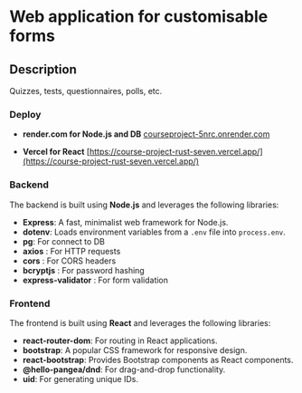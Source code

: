 # Web application for customisable forms

## Description
Quizzes, tests, questionnaires, polls, etc.

### Deploy
- **render.com for Node.js and DB** 
[courseproject-5nrc.onrender.com](https://courseproject-5nrc.onrender.com)

- **Vercel for React**
[https://course-project-rust-seven.vercel.app/](https://course-project-rust-seven.vercel.app/)

### Backend
The backend is built using **Node.js** and leverages the following libraries:
- **Express**: A fast, minimalist web framework for Node.js.
- **dotenv**: Loads environment variables from a `.env` file into `process.env`.
- **pg**: For connect to DB
- **axios**  : For HTTP requests
- **сors** :  For CORS headers
- **bcryptjs** : For password hashing
- **express-validator**  : For form validation


### Frontend
The frontend is built using **React** and leverages the following libraries:
- **react-router-dom**: For routing in React applications.
- **bootstrap**: A popular CSS framework for responsive design.
- **react-bootstrap**: Provides Bootstrap components as React components.
- **@hello-pangea/dnd**: For drag-and-drop functionality.
- **uid**: For generating unique IDs.
